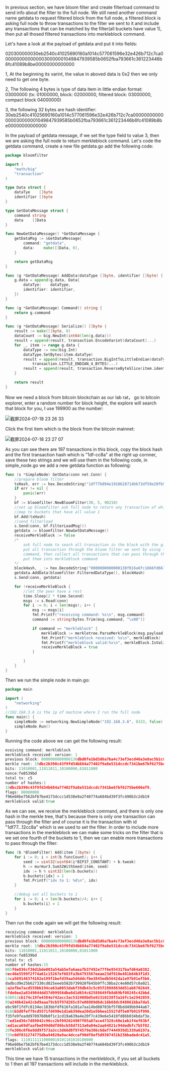 In previous section, we have bloom filter and create filterload command to send info about the filter to the full node. We still need another command name getdata to request filtered
block from the full node, a filtered block is asking full node to throw transactions to the filter we sent to it and include any transactions that can be matched by the filter(all 
buckets have value 1), then put all thosed filtered transactions into merkleblock command.

Let's have a look at the payload of getdata and put it into fields:

020300000030eb2540c41025690160a1014c577061596e32e426b712c7ca00000000000000030000001049847939585b0652fba793661c361223446b6fc41089b8be00000000000000

1, At the beginning its varint, the value in aboved data is 0x2 then we only need to get one byte.

2, The following 4 bytes is type of data item in little endian format: 03000000 (tx: 01000000, block: 02000000, filtered block: 03000000, compact block 04000000)

3, the following 32 bytes are hash identifier: 
30eb2540c41025690160a1014c577061596e32e426b712c7ca00000000000000030000001049847939585b0652fba793661c361223446b6fc41089b8be00000000000000

In the payload of getdata message, if we set the type field to value 3, then we are asking the full node to return merkleblock command. Let's code the getdata command, create a new file
getdata.go add the following code:

```go
package bloomfilter

import (
	"math/big"
	"transaction"
)

type Data struct {
	dataTye    []byte
	identifier []byte
}

type GetDataMessage struct {
	command string
	data    []Data
}

func NewGetDataMessage() *GetDataMessage {
	getDataMsg := &GetDataMessage{
		command: "getdata",
		data:    make([]Data, 0),
	}

	return getDataMsg
}

func (g *GetDataMessage) AddData(dataType []byte, identifier []byte) {
	g.data = append(g.data, Data{
		dataTye:    dataType,
		identifier: identifier,
	})
}

func (g *GetDataMessage) Command() string {
	return g.command
}

func (g *GetDataMessage) Serialize() []byte {
	result := make([]byte, 0)
	dataCount := big.NewInt(int64(len(g.data)))
	result = append(result, transaction.EncodeVarint(dataCount)...)
	for _, item := range g.data {
		dataType := new(big.Int)
		dataType.SetBytes(item.dataTye)
		result = append(result, transaction.BigIntToLittleEndian(dataType,
			transaction.LITTLE_ENDIAN_4_BYTES)...)
		result = append(result, transaction.ReverseByteSlice(item.identifier)...)
	}

	return result
}

```
Now we need a block from bitcoin blockchain as our lab rat， go to bitcoin explorer, enter a random number for block height, the explore will search that block for you, I use 199900 as the number:

![截屏2024-07-18 23 26 33](https://github.com/user-attachments/assets/ffafb206-681f-4dad-af9e-e3337f3e1e43)


Click the first item which is the block from the bitcoin mainnet:


![截屏2024-07-18 23 27 07](https://github.com/user-attachments/assets/fc57efd1-85e8-465d-bd0b-3908e180d064)

As you can see there are 197 transactions in this block, copy the block hash and the first transaction hash which is "1df-cc8a" at the right up cornner, save these two strings and we will use them in 
the following code, in simple_node.go we add a new getdata function as following:

```go
func (s *SimpleNode) GetData(conn net.Conn) {
	//prepare bloom filter
	txHash, err := hex.DecodeString("1df77b894e1910628714bb73df59e20fb9114f9dcc051d8c03ca197dd112cc8a")
	if err != nil {
		panic(err)
	}
	bf := bloomfilter.NewBloomFilter(30, 5, 90210)
	//set up bloomfilter ask full node to return any transaction of whichs id
	//map to buckets that have all value 1
	bf.Add(txHash)
	//send filterload
	s.Send(conn, bf.FilterLoadMsg())
	getdata := bloomfilter.NewGetDataMessage()
	receiveMerkleBlock := false
	/*
		ask full node to seach all transaction in the block with the given id,
		put all transaction through the bloom filter we sent by using filterload
		command, then collect all transactions that can pass through the filter,
		put them into merkleblock command
	*/
	blockHash, _ := hex.DecodeString("0000000000000138f016a6fc1666fd667b7d282d65ad14b7f0b16a75a2e90e50")
	getdata.AddData(bloomfilter.FilteredDataType(), blockHash)
	s.Send(conn, getdata)

	for !receiveMerkleBlock {
		//let the peer have a rest
		time.Sleep(2 * time.Second)
		msgs := s.Read(conn)
		for i := 0; i < len(msgs); i++ {
			msg := msgs[i]
			fmt.Printf("receiving command: %s\n", msg.command)
			command := string(bytes.Trim(msg.command, "\x00"))

			if command == "merkleblock" {
				merkleBlock := merkletree.ParseMerkleBlock(msg.payload)
				fmt.Printf("merkleblock received: %s\n", merkleBlock)
				fmt.Printf("merkleblock valid:%v\n", merkleBlock.IsValid())
				receiveMerkleBlock = true
			}

		}
	}
}
```
Then we run the simple node in main.go:
```go
package main

import (
	"networking"
)
//192.168.3.6 is the ip of machine where I run the full node
func main() {
	simpleNode := networking.NewSimpleNode("192.168.3.6", 8333, false)
	simpleNode.Run()
}
```

Running the code above we can get the following result:

```go
eceiving command: merkleblock
merkleblock received: version: 1
previous block: 0000000000000136dbd0fe1bd3d6a7ba4c73ef3ecd46a3e8ac5b1c8c39e4ca84
merkle root: 19dbc2b390c43f9fd34b684a77402f9a8e531dccdc7341be67bf6275be606ef9
bits: 11010001,11011011,10100000,01011000
nonce:fe8539bd
total tx: c5
number of hashes:1
19dbc2b390c43f9fd34b684a77402f9a8e531dccdc7341be67bf6275be606ef9,
flags: 00000000
f96e60be7562bf67be4173dccc1d538e9a2f40774a684bd39f3fc490b3c2db19
merkleblock valid:true
```
As we can see, we receive the merkleblock command, and there is only one hash in the merkle tree, that's because there is only one transaction can pass through the filter and of course it is the
transaction with id "1df77...12cc8a" which is we used to set the filter. In order to include more transactions in the merkleblock we can make some tricks on the filter that is we set one fourth of
the buckets to 1, then we can enable more transactions to pass through the filter:
```go
func (b *BloomFilter) Add(item []byte) {
	for i := 0; i < int(b.funcCount); i++ {
		seed := uint32(uint64(i*BIP37_CONSTANT) + b.tweak)
		h := murmur3.Sum32WithSeed(item, seed)
		idx := h % uint32(len(b.buckets))
		b.buckets[idx] = 1
		fmt.Printf("idx to 1: %d\n", idx)
	}

	//debug set all buckets to 1
	for i := 0; i < len(b.buckets)/4; i++ {
		b.buckets[i] = 1
	}
}
```
Then run the code again we will get the following result:
```go
receiving command: merkleblock
merkleblock received: version: 1
previous block: 0000000000000136dbd0fe1bd3d6a7ba4c73ef3ecd46a3e8ac5b1c8c39e4ca84
merkle root: 19dbc2b390c43f9fd34b684a77402f9a8e531dccdc7341be67bf6275be606ef9
bits: 11010001,11011011,10100000,01011000
nonce:fe8539bd
total tx: c5
number of hashes:15
065f6e836cf36d1bde003a54ab5efa6aea7b37492e77f6e954317bafd64a0382,
8ec46e5599f2f74a61c15267ef683fa3b4793567eeae23df810e481b64b3f1d3,
14ca569146374182e199f1befd39aa5d4ddcfbe3845edb5642da1e97b91ef5b6,
dadbcd9e25b627330cd825eeeb582b739920f645b9ffc38ba2c4e80d57c0a021,
2a2efbe7acd559bb194ce63a0053dabf39db43c5c05f2888883dd51ab8702649,
5fde0ee2a8349044dd37d99956dbe8d1d654c62588649fb8d69bf08245c42bbd,
638012cb174c19fe4384e742acc3ac532408bd5e92310238f3a16fc1e2942059,
99a240b42e42cbd9aaa79cb5f97d265c87e00809d6dc16b68dc848061bba7da5,
ebc98f1fdfc8134ec183bbfdf616fa101a7aa14bd88783bf5f8bdd49bb944a67,
9186b3d8fef79cd5571fd490e1d1eb39dea20d1e5bbea15527df5e07b915f996,
f35fe9feadd9789760b0f1c1cd19a639a4e20f7c439e6e5410fd8bb034bdaf3e,
75ed1ed36c7d89042c96cc2bf092624907f05a87ace47328c60e1eb1f4ef63bf,
1ed1aca69dfaafbe899d0df86bcb58d7313a0a04e2aa64821c94dedbfc7b5f02,
20fe306c0f6e9dd97573a3cc3d66d8f974579e386c6def7444939d1339a6197a,
739c0df831274775dba94820a9ac4dccaf90df8ef5d9307451b23bbadedc41a5,
flags: 11101111110000010101101010100000
f96e60be7562bf67be4173dccc1d538e9a2f40774a684bd39f3fc490b3c2db19
merkleblock valid:true
```
This time we have 15 transactions in the merkleblock, if you set all buckets to 1 then all 197 transactions will include in the merkleblock.

